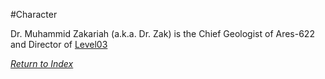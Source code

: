 #Character 

Dr. Muhammid Zakariah (a.k.a. Dr. Zak) is the Chief Geologist of Ares-622 and Director of [Level03](Level03)

*[Return to Index](index2.md)*
